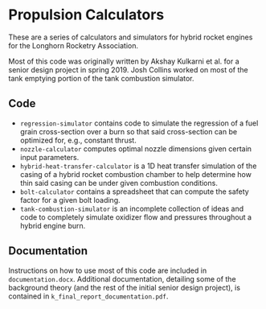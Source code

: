 # Propulsion Calculators

These are a series of calculators and simulators for hybrid rocket engines for the Longhorn Rocketry Association.

Most of this code was originally written by Akshay Kulkarni et al. for a senior design project in spring 2019. Josh Collins worked on most of the tank emptying portion of the tank combustion simulator.

## Code

- `regression-simulator` contains code to simulate the regression of a fuel grain cross-section over a burn so that said cross-section can be optimized for, e.g., constant thrust.
- `nozzle-calculator` computes optimal nozzle dimensions given certain input parameters.
- `hybrid-heat-transfer-calculator` is a 1D heat transfer simulation of the casing of a hybrid rocket combustion chamber to help determine how thin said casing can be under given combustion conditions.
- `bolt-calculator` contains a spreadsheet that can compute the safety factor for a given bolt loading.
- `tank-combustion-simulator` is an incomplete collection of ideas and code to completely simulate oxidizer flow and pressures throughout a hybrid engine burn.

## Documentation

Instructions on how to use most of this code are included in `documentation.docx`. Additional documentation, detailing some of the background theory (and the rest of the initial senior design project), is contained in `k_final_report_documentation.pdf`. 